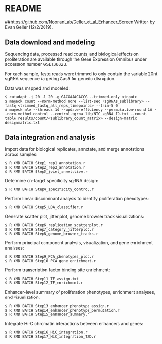 # README
##https://github.com/NoonanLab/Geller_et_al_Enhancer_Screen
Written by Evan Geller (12/2/2019).

## Data download and modeling

Sequencing data, processed read counts, and biological effects on proliferation are available through the Gene Expression Omnibus under accession number GSE138823.  


For each sample, fastq reads were trimmed to only contain the variable 20nt sgRNA sequence targeting Cas9 for genetic disruption.

Data was mapped and modeled:
```
$ cutadapt -j 20 -l 20 -g GACGAAACACCG --trimmed-only <input>
$ mageck count --norm-method none --list-seq <sgRNAs_sublibrary> --fastq <trimmed_fastq_all_reps_timepoints> --trim-5 0
$ mageck mle --threads 10 --update-efficiency --permutation-round 10 --norm-method control --control-sgrna lib/NTC_sgRNA_ID.txt --count-table results/count/<sublibrary_count_matrix> --design-matrix designmatrix.txt

```

## Data integration and analysis

Import data for biological replicates, annotate, and merge annotations across samples:
```
$ R CMD BATCH Step1_rep1_annotation.r
$ R CMD BATCH Step2_rep2_annotation.r
$ R CMD BATCH Step3_joint_annotation.r
```

Determine on-target specificity sgRNA design:
```
$ R CMD BATCH Step4_specificity_control.r
```

Perform linear discriminant analysis to identify proliferation phenotypes:
```
$ R CMD BATCH Step5_LDA_classifier.r
```

Generate scatter plot, jitter plot, genome browser track visualizations:
```
$ R CMD BATCH Step6_replication_scatterplot.r
$ R CMD BATCH Step7_category_jitterplot.r
$ R CMD BATCH Step8_genome_browser_tracks.r
```

Perform principal component analysis, visualization, and gene enrichment analyses:
```
$ R CMD BATCH Step9_PCA_phenotypes_plot.r
$ R CMD BATCH Step10_PCA_gene_enrichment.r
```

Perform transcription factor binding site enrichment:
```
$ R CMD BATCH Step11_TF_assign.txt
$ R CMD BATCH Step12_TF_enrichment.r
```

Enhancer-level summary of proliferation phenotypes, enrichment analyses, and visualization:
```
$ R CMD BATCH Step13_enhancer_phenotype_assign.r
$ R CMD BATCH Step14_enhancer_phenotype_permutation.r
$ R CMD BATCH Step15_enhancer_summary.r
```

Integrate Hi-C chromatin interactions between enhancers and genes:
```
$ R CMD BATCH Step16_HiC_integration.r
$ R CMD BATCH Step17_HiC_integration_TAD.r
```
